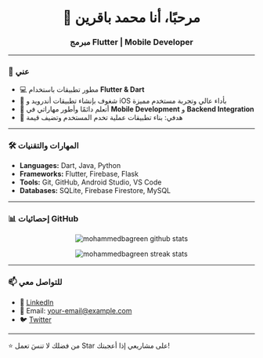 <h1 align="center">👋 مرحبًا، أنا محمد باقرين</h1>
<h3 align="center">مبرمج Flutter | Mobile Developer</h3>

---

### 🚀 عني
- 💻 مطور تطبيقات باستخدام **Flutter & Dart**  
- 📱 شغوف بإنشاء تطبيقات أندرويد و iOS بأداء عالي وتجربة مستخدم مميزة  
- 🌱 أتعلم دائمًا وأطور مهاراتي في **Mobile Development** و **Backend Integration**  
- 🎯 هدفي: بناء تطبيقات عملية تخدم المستخدم وتضيف قيمة  

---

### 🛠️ المهارات والتقنيات
- **Languages:** Dart, Java, Python  
- **Frameworks:** Flutter, Firebase, Flask  
- **Tools:** Git, GitHub, Android Studio, VS Code  
- **Databases:** SQLite, Firebase Firestore, MySQL  

---

### 📊 إحصائيات GitHub
<p align="center">
  <img src="https://github-readme-stats.vercel.app/api?username=mohammedbagreen&show_icons=true&theme=radical" alt="mohammedbagreen github stats"/>
</p>

<p align="center">
  <img src="https://github-readme-streak-stats.herokuapp.com/?user=mohammedbagreen&theme=radical" alt="mohammedbagreen streak stats"/>
</p>

---

### 📫 للتواصل معي
- 💼 [LinkedIn](https://www.linkedin.com/)  
- 📧 Email: your-email@example.com  
- 🐦 [Twitter](https://twitter.com/)  

---

⭐️ من فضلك لا تنسَ تعمل Star على مشاريعي إذا أعجبتك!
